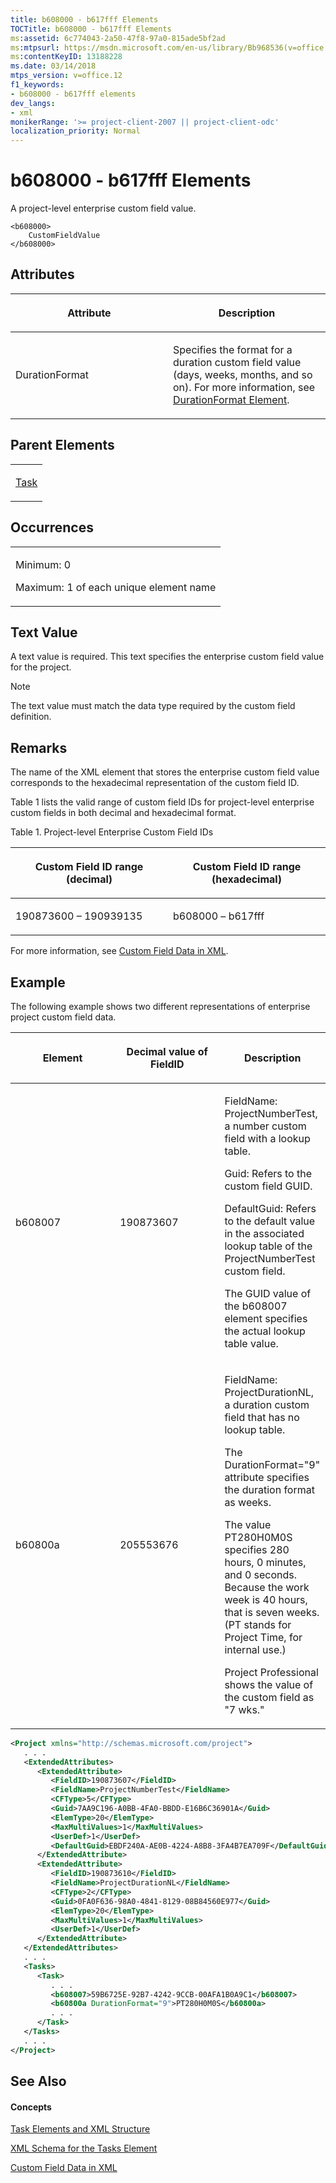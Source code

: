```yaml
---
title: b608000 - b617fff Elements
TOCTitle: b608000 - b617fff Elements
ms:assetid: 6c774043-2a50-47f8-97a0-815ade5bf2ad
ms:mtpsurl: https://msdn.microsoft.com/en-us/library/Bb968536(v=office.12)
ms:contentKeyID: 13188228
ms.date: 03/14/2018
mtps_version: v=office.12
f1_keywords:
- b608000 - b617fff elements
dev_langs:
- xml
monikerRange: '>= project-client-2007 || project-client-odc'
localization_priority: Normal
---
```


# b608000 - b617fff Elements




A project-level enterprise custom field value.

    <b608000>
        CustomFieldValue
    </b608000>

## Attributes

<table>
<colgroup>
<col style="width: 50%" />
<col style="width: 50%" />
</colgroup>
<thead>
<tr class="header">
<th><p>Attribute</p></th>
<th><p>Description</p></th>
</tr>
</thead>
<tbody>
<tr class="odd">
<td><p>DurationFormat</p></td>
<td><p>Specifies the format for a duration custom field value (days, weeks, months, and so on). For more information, see <a href="durationformat-element.md">DurationFormat Element</a>.</p></td>
</tr>
</tbody>
</table>

## Parent Elements

<table>
<colgroup>
<col style="width: 100%" />
</colgroup>
<tbody>
<tr class="odd">
<td><p><a href="task-element.md">Task</a></p></td>
</tr>
</tbody>
</table>

## Occurrences

<table>
<colgroup>
<col style="width: 100%" />
</colgroup>
<tbody>
<tr class="odd">
<td><p>Minimum: 0</p>
<p>Maximum: 1 of each unique element name</p></td>
</tr>
</tbody>
</table>

## Text Value

A text value is required. This text specifies the enterprise custom field value for the project.


> [!NOTE]
> The text value must match the data type required by the custom field definition.


## Remarks

The name of the XML element that stores the enterprise custom field value corresponds to the hexadecimal representation of the custom field ID.

Table 1 lists the valid range of custom field IDs for project-level enterprise custom fields in both decimal and hexadecimal format.

Table 1. Project-level Enterprise Custom Field IDs

<table>
<colgroup>
<col style="width: 50%" />
<col style="width: 50%" />
</colgroup>
<thead>
<tr class="header">
<th><p>Custom Field ID range (decimal)</p></th>
<th><p>Custom Field ID range (hexadecimal)</p></th>
</tr>
</thead>
<tbody>
<tr class="odd">
<td><p>190873600 – 190939135</p></td>
<td><p>b608000 – b617fff</p></td>
</tr>
</tbody>
</table>

For more information, see [Custom Field Data in XML](custom-field-data-in-xml.md).

## Example

The following example shows two different representations of enterprise project custom field data.

<table>
<colgroup>
<col style="width: 33%" />
<col style="width: 33%" />
<col style="width: 33%" />
</colgroup>
<thead>
<tr class="header">
<th><p><strong>Element</strong></p></th>
<th><p><strong>Decimal value of FieldID</strong></p></th>
<th><p><strong>Description</strong></p></th>
</tr>
</thead>
<tbody>
<tr class="odd">
<td><p>b608007</p></td>
<td><p>190873607</p></td>
<td><p>FieldName: ProjectNumberTest, a number custom field with a lookup table.</p>
<p>Guid: Refers to the custom field GUID.</p>
<p>DefaultGuid: Refers to the default value in the associated lookup table of the ProjectNumberTest custom field.</p>
<p>The GUID value of the b608007 element specifies the actual lookup table value.</p></td>
</tr>
<tr class="even">
<td><p>b60800a</p></td>
<td><p>205553676</p></td>
<td><p>FieldName: ProjectDurationNL, a duration custom field that has no lookup table.</p>
<p>The DurationFormat=&quot;9&quot; attribute specifies the duration format as weeks.</p>
<p>The value PT280H0M0S specifies 280 hours, 0 minutes, and 0 seconds. Because the work week is 40 hours, that is seven weeks. (PT stands for Project Time, for internal use.)</p>
<p>Project Professional shows the value of the custom field as &quot;7 wks.&quot;</p></td>
</tr>
</tbody>
</table>

``` xml
<Project xmlns="http://schemas.microsoft.com/project">
   . . .
   <ExtendedAttributes>
      <ExtendedAttribute>
         <FieldID>190873607</FieldID>
         <FieldName>ProjectNumberTest</FieldName>
         <CFType>5</CFType>
         <Guid>7AA9C196-A0BB-4FA0-BBDD-E16B6C36901A</Guid>
         <ElemType>20</ElemType>
         <MaxMultiValues>1</MaxMultiValues>
         <UserDef>1</UserDef>
         <DefaultGuid>EBDF240A-AE0B-4224-A8B8-3FA4B7EA709F</DefaultGuid>
      </ExtendedAttribute>
      <ExtendedAttribute>
         <FieldID>190873610</FieldID>
         <FieldName>ProjectDurationNL</FieldName>
         <CFType>2</CFType>
         <Guid>0FA0F636-98A0-4841-8129-08B84560E977</Guid>
         <ElemType>20</ElemType>
         <MaxMultiValues>1</MaxMultiValues>
         <UserDef>1</UserDef>
      </ExtendedAttribute>
   </ExtendedAttributes>
   . . .
   <Tasks>
      <Task>
         . . .
         <b608007>59B6725E-92B7-4242-9CCB-00AFA1B0A9C1</b608007>
         <b60800a DurationFormat="9">PT280H0M0S</b60800a>
         . . .
      </Task>
   </Tasks>
   . . .
</Project>
```

## See Also

#### Concepts

[Task Elements and XML Structure](task-elements-and-xml-structure.md)

[XML Schema for the Tasks Element](xml-schema-for-the-tasks-element.md)

[Custom Field Data in XML](custom-field-data-in-xml.md)

